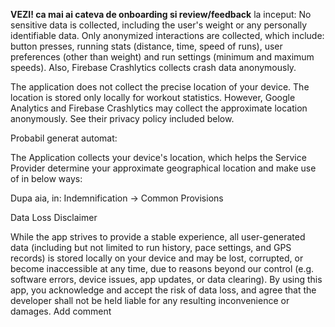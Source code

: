 **VEZI! ca mai ai cateva de onboarding si review/feedback**
la inceput:
No sensitive data is collected, including the user's weight or any personally identifiable data. Only anonymized interactions are collected, which include: button presses, running stats (distance, time, speed of runs), user preferences (other than weight) and run settings (minimum and maximum speeds). Also, Firebase Crashlytics collects crash data anonymously.

The application does not collect the precise location of your device. The location is stored only locally for workout statistics. However, Google Analytics and Firebase Crashlytics may collect the approximate location anonymously. See their privacy policy included below.


Probabil generat automat:

The Application collects your device's location, which helps the Service Provider determine your approximate geographical location and make use of in below ways:


Dupa aia, in: Indemnification -> Common Provisions

Data Loss Disclaimer

While the app strives to provide a stable experience, all user-generated data (including but not limited to run history, pace settings, and GPS records) is stored locally on your device and may be lost, corrupted, or become inaccessible at any time, due to reasons beyond our control (e.g. software errors, device issues, app updates, or data clearing). By using this app, you acknowledge and accept the risk of data loss, and agree that the developer shall not be held liable for any resulting inconvenience or damages.
Add comment

